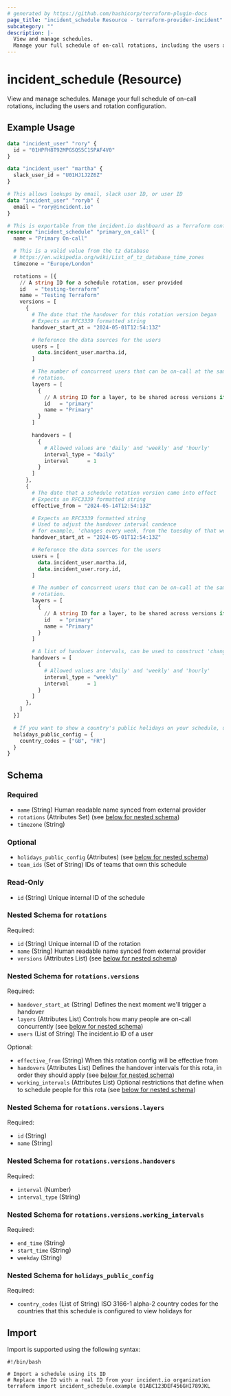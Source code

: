 ```yaml
---
# generated by https://github.com/hashicorp/terraform-plugin-docs
page_title: "incident_schedule Resource - terraform-provider-incident"
subcategory: ""
description: |-
  View and manage schedules.
  Manage your full schedule of on-call rotations, including the users and rotation configuration.
---
```


# incident_schedule (Resource)

View and manage schedules.
Manage your full schedule of on-call rotations, including the users and rotation configuration.

## Example Usage

```terraform
data "incident_user" "rory" {
  id = "01HPFH8T92MPGSQS5C1SPAF4V0"
}

data "incident_user" "martha" {
  slack_user_id = "U01HJ1J2Z6Z"
}

# This allows lookups by email, slack user ID, or user ID
data "incident_user" "roryb" {
  email = "rory@incident.io"
}

# This is exportable from the incident.io dashboard as a Terraform configuration
resource "incident_schedule" "primary_on_call" {
  name = "Primary On-call"

  # This is a valid value from the tz database
  # https://en.wikipedia.org/wiki/List_of_tz_database_time_zones
  timezone = "Europe/London"

  rotations = [{
    // A string ID for a schedule rotation, user provided
    id   = "testing-terraform"
    name = "Testing Terraform"
    versions = [
      {
        # The date that the handover for this rotation version began
        # Expects an RFC3339 formatted string
        handover_start_at = "2024-05-01T12:54:13Z"

        # Reference the data sources for the users
        users = [
          data.incident_user.martha.id,
        ]

        # The number of concurrent users that can be on-call at the same time for a given
        # rotation.
        layers = [
          {
            // A string ID for a layer, to be shared across versions if required
            id   = "primary"
            name = "Primary"
          }
        ]

        handovers = [
          {
            # Allowed values are 'daily' and 'weekly' and 'hourly'
            interval_type = "daily"
            interval      = 1
          }
        ]
      },
      {
        # The date that a schedule rotation version came into effect
        # Expects an RFC3339 formatted string
        effective_from = "2024-05-14T12:54:13Z"

        # Expects an RFC3339 formatted string
        # Used to adjust the handover interval candence
        # for example, 'changes every week, from the tuesday of that week'
        handover_start_at = "2024-05-01T12:54:13Z"

        # Reference the data sources for the users
        users = [
          data.incident_user.martha.id,
          data.incident_user.rory.id,
        ]

        # The number of concurrent users that can be on-call at the same time for a given
        # rotation.
        layers = [
          {
            // A string ID for a layer, to be shared across versions if required
            id   = "primary"
            name = "Primary"
          }
        ]

        # A list of handover intervals, can be used to construct 'changes every week, then every 3 days, then every week'
        handovers = [
          {
            # Allowed values are 'daily' and 'weekly' and 'hourly'
            interval_type = "weekly"
            interval      = 1
          }
        ]
      },
    ]
  }]

  # If you want to show a country's public holidays on your schedule, use a list of alpha-2 country codes.
  holidays_public_config = {
    country_codes = ["GB", "FR"]
  }
}
```

<!-- schema generated by tfplugindocs -->
## Schema

### Required

- `name` (String) Human readable name synced from external provider
- `rotations` (Attributes Set) (see [below for nested schema](#nestedatt--rotations))
- `timezone` (String)

### Optional

- `holidays_public_config` (Attributes) (see [below for nested schema](#nestedatt--holidays_public_config))
- `team_ids` (Set of String) IDs of teams that own this schedule

### Read-Only

- `id` (String) Unique internal ID of the schedule

<a id="nestedatt--rotations"></a>
### Nested Schema for `rotations`

Required:

- `id` (String) Unique internal ID of the rotation
- `name` (String) Human readable name synced from external provider
- `versions` (Attributes List) (see [below for nested schema](#nestedatt--rotations--versions))

<a id="nestedatt--rotations--versions"></a>
### Nested Schema for `rotations.versions`

Required:

- `handover_start_at` (String) Defines the next moment we'll trigger a handover
- `layers` (Attributes List) Controls how many people are on-call concurrently (see [below for nested schema](#nestedatt--rotations--versions--layers))
- `users` (List of String) The incident.io ID of a user

Optional:

- `effective_from` (String) When this rotation config will be effective from
- `handovers` (Attributes List) Defines the handover intervals for this rota, in order they should apply (see [below for nested schema](#nestedatt--rotations--versions--handovers))
- `working_intervals` (Attributes List) Optional restrictions that define when to schedule people for this rota (see [below for nested schema](#nestedatt--rotations--versions--working_intervals))

<a id="nestedatt--rotations--versions--layers"></a>
### Nested Schema for `rotations.versions.layers`

Required:

- `id` (String)
- `name` (String)


<a id="nestedatt--rotations--versions--handovers"></a>
### Nested Schema for `rotations.versions.handovers`

Required:

- `interval` (Number)
- `interval_type` (String)


<a id="nestedatt--rotations--versions--working_intervals"></a>
### Nested Schema for `rotations.versions.working_intervals`

Required:

- `end_time` (String)
- `start_time` (String)
- `weekday` (String)




<a id="nestedatt--holidays_public_config"></a>
### Nested Schema for `holidays_public_config`

Required:

- `country_codes` (List of String) ISO 3166-1 alpha-2 country codes for the countries that this schedule is configured to view holidays for

## Import

Import is supported using the following syntax:

```shell
#!/bin/bash

# Import a schedule using its ID
# Replace the ID with a real ID from your incident.io organization
terraform import incident_schedule.example 01ABC123DEF456GHI789JKL
```
